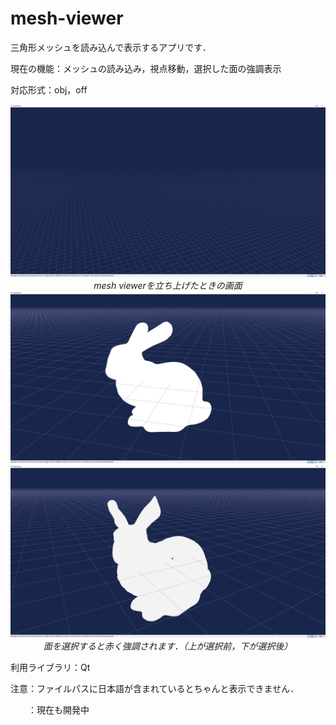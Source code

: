 # mesh-viewer
三角形メッシュを読み込んで表示するアプリです．

現在の機能：メッシュの読み込み，視点移動，選択した面の強調表示

対応形式：obj，off

<p align="center">
  <img src="image/meshViewer3.png" width="800">
  <br>
  <em>mesh viewerを立ち上げたときの画面</em>
  <img src="image/meshViewer2.png" width="800">
  <img src="image/meshViewer.png" width="800">
  <br>
  <em>面を選択すると赤く強調されます．（上が選択前，下が選択後）</em>
</p>
利用ライブラリ：Qt
<p>
注意：ファイルパスに日本語が含まれているとちゃんと表示できません．
  
　　：現在も開発中
</p>

